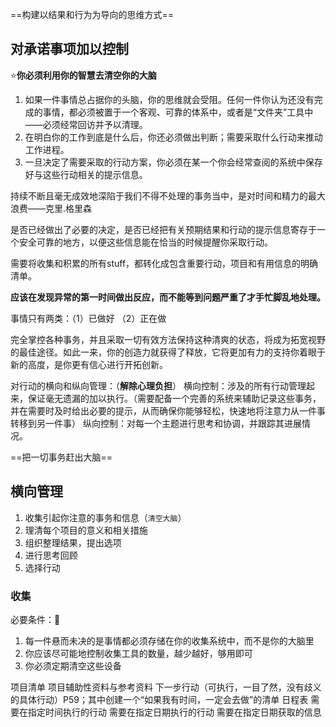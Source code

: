 
==构建以结果和行为为导向的思维方式==



## 对承诺事项加以控制
⭐**你必须利用你的智慧去清空你的大脑**
1. 如果一件事情总占据你的头脑，你的思维就会受阻。任何一件你认为还没有完成的事情，都必须被置于一个客观、可靠的体系中，或者是“文件夹”工具中——必须经常回访并予以清理。
2. 在明白你的工作到底是什么后，你还必须做出判断；需要采取什么行动来推动工作进程。
3. 一旦决定了需要采取的行动方案，你必须在某一个你会经常查阅的系统中保存好与这些行动相关的提示信息。


持续不断且毫无成效地深陷于我们不得不处理的事务当中，是对时间和精力的最大浪费——克里.格里森

是否已经做出了必要的决定，是否已经把有关预期结果和行动的提示信息寄存于一个安全可靠的地方，以便这些信息能在恰当的时候提醒你采取行动。

需要将收集和积累的所有stuff，都转化成包含重要行动，项目和有用信息的明确清单。

**应该在发现异常的第一时间做出反应，而不能等到问题严重了才手忙脚乱地处理。**

事情只有两类：（1）已做好   （2）正在做

完全掌控各种事务，并且采取一切有效方法保持这种清爽的状态，将成为拓宽视野的最佳途径。如此一来，你的创造力就获得了释放，它将更加有力的支持你着眼于新的高度，是你更有信心进行开拓创新。

对行动的横向和纵向管理：（**解除心理负担**）
横向控制：涉及的所有行动管理起来，保证毫无遗漏的加以执行。（需要配备一个完善的系统来辅助记录这些事务，并在需要时及时给出必要的提示，从而确保你能够轻松，快速地将注意力从一件事转移到另一件事）
纵向控制：对每一个主题进行思考和协调，并跟踪其进展情况。

==把一切事务赶出大脑==


## 横向管理
1. 收集引起你注意的事务和信息（`清空大脑`）
2. 理清每个项目的意义和相关措施
3. 组织整理结果，提出选项
4. 进行思考回顾
5. 选择行动

### 收集
必要条件：🌟
1. 每一件悬而未决的是事情都必须存储在你的收集系统中，而不是你的大脑里
2. 你应该尽可能地控制收集工具的数量，越少越好，够用即可
3. 你必须定期清空这些设备


项目清单
项目辅助性资料与参考资料
下一步行动（可执行，一目了然，没有歧义的具体行动）P59；其中创建一个“如果我有时间，一定会去做”的清单
日程表
	需要在指定时间执行的行动
	需要在指定日期执行的行动
	需要在指定日期获取的信息



